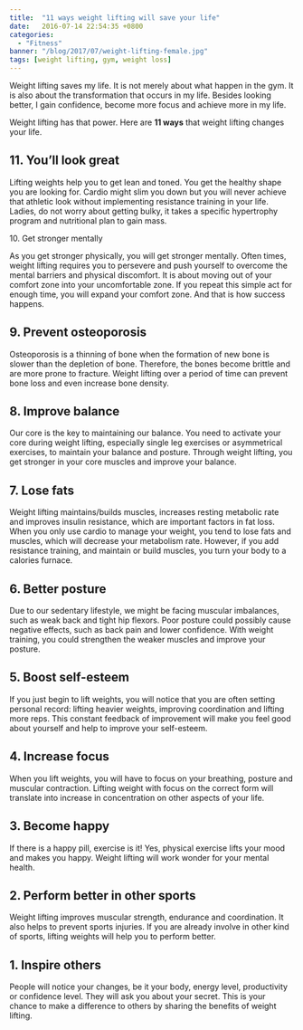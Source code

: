 ```yaml
---
title:  "11 ways weight lifting will save your life"
date:   2016-07-14 22:54:35 +0800
categories:
  - "Fitness"
banner: "/blog/2017/07/weight-lifting-female.jpg"
tags: [weight lifting, gym, weight loss]
---
```


Weight lifting saves my life. It is not merely about what happen in the gym. It is also about the transformation that occurs in my life. Besides looking better, I gain confidence, become more focus and achieve more in my life.

Weight lifting has that power. Here are **11 ways** that weight lifting changes your life.

11\. You’ll look great
------
Lifting weights help you to get lean and toned. You get the healthy shape you are looking for. Cardio might slim you down but you will never achieve that athletic look without implementing resistance training in your life. Ladies, do not worry about getting bulky, it takes a specific hypertrophy program and nutritional plan to gain mass.

10\. Get stronger mentally

As you get stronger physically, you will get stronger mentally. Often times, weight lifting requires you to persevere and push yourself to overcome the mental barriers and physical discomfort. It is about moving out of your comfort zone into your uncomfortable zone. If you repeat this simple act for enough time, you will expand your comfort zone. And that is how success happens.

9\. Prevent osteoporosis
------
Osteoporosis is a thinning of bone when the formation of new bone is slower than the depletion of bone. Therefore, the bones become brittle and are more prone to fracture. Weight lifting over a period of time can prevent bone loss and even increase bone density.

8\. Improve balance
------
Our core is the key to maintaining our balance. You need to activate your core during weight lifting, especially single leg exercises or asymmetrical exercises, to maintain your balance and posture. Through weight lifting, you get stronger in your core muscles and improve your balance.

7\. Lose fats
------
Weight lifting maintains/builds muscles, increases resting metabolic rate and improves insulin resistance, which are important factors in fat loss. When you only use cardio to manage your weight, you tend to lose fats and muscles, which will decrease your metabolism rate. However, if you add resistance training, and maintain or build muscles, you turn your body to a calories furnace.

6\. Better posture
------
Due to our sedentary lifestyle, we might be facing muscular imbalances, such as weak back and tight hip flexors. Poor posture could possibly cause negative effects, such as back pain and lower confidence. With weight training, you could strengthen the weaker muscles and improve your posture.

5\. Boost self-esteem
------
If you just begin to lift weights, you will notice that you are often setting personal record: lifting heavier weights, improving coordination and lifting more reps. This constant feedback of improvement will make you feel good about yourself and help to improve your self-esteem.

4\. Increase focus
------
When you lift weights, you will have to focus on your breathing, posture and muscular contraction. Lifting weight with focus on the correct form will translate into increase in concentration on other aspects of your life.

3\. Become happy
------
If there is a happy pill, exercise is it! Yes, physical exercise lifts your mood and makes you happy. Weight lifting will work wonder for your mental health.

2\. Perform better in other sports
------
Weight lifting improves muscular strength, endurance and coordination. It also helps to prevent sports injuries. If you are already involve in other kind of sports, lifting weights will help you to perform better.

1\. Inspire others
------
People will notice your changes, be it your body, energy level, productivity or confidence level. They will ask you about your secret. This is your chance to make a difference to others by sharing the benefits of weight lifting.
